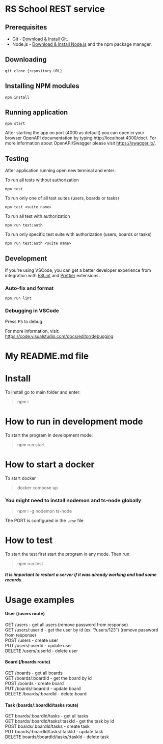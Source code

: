 # RS School REST service

## Prerequisites

- Git - [Download & Install Git](https://git-scm.com/downloads).
- Node.js - [Download & Install Node.js](https://nodejs.org/en/download/) and the npm package manager.

## Downloading

```
git clone {repository URL}
```

## Installing NPM modules

```
npm install
```

## Running application

```
npm start
```

After starting the app on port (4000 as default) you can open
in your browser OpenAPI documentation by typing http://localhost:4000/doc/.
For more information about OpenAPI/Swagger please visit https://swagger.io/.

## Testing

After application running open new terminal and enter:

To run all tests without authorization

```
npm test
```

To run only one of all test suites (users, boards or tasks)

```
npm test <suite name>
```

To run all test with authorization

```
npm run test:auth
```

To run only specific test suite with authorization (users, boards or tasks)

```
npm run test:auth <suite name>
```

## Development

If you're using VSCode, you can get a better developer experience from integration with [ESLint](https://marketplace.visualstudio.com/items?itemName=dbaeumer.vscode-eslint) and [Prettier](https://marketplace.visualstudio.com/items?itemName=esbenp.prettier-vscode) extensions.

### Auto-fix and format

```
npm run lint
```

### Debugging in VSCode

Press <kbd>F5</kbd> to debug.

For more information, visit: https://code.visualstudio.com/docs/editor/debugging



# My README.md file



# Install
To install go to main folder and enter: 
>npm i

# How to run in development mode

To start the program in development mode: 
>npm run start

# How to start a docker

To start docker
>docker compose up

### You might need to install nodemon and ts-node globally
>npm i -g nodemon ts-node

The PORT is configured in the `.env` file


# How to test
To start the test first start the program in any mode. Then run: 
>npm run test

##### It is important to restart a server if it was already working and had some records.


# Usage examples

#### User (/users route)  
GET /users - get all users (remove password from response)  
GET /users/:userId - get the user by id (ex. “/users/123”) (remove password from response)  
POST /users - create user  
PUT /users/:userId - update user  
DELETE /users/:userId - delete user  

#### Board (/boards route)  
GET /boards - get all boards  
GET /boards/:boardId - get the board by id  
POST /boards - create board  
PUT /boards/:boardId - update board  
DELETE /boards/:boardId - delete board  

#### Task (boards/:boardId/tasks route)  
GET boards/:boardId/tasks - get all tasks  
GET boards/:boardId/tasks/:taskId - get the task by id  
POST boards/:boardId/tasks - create task    
PUT boards/:boardId/tasks/:taskId - update task  
DELETE boards/:boardId/tasks/:taskId - delete task  
